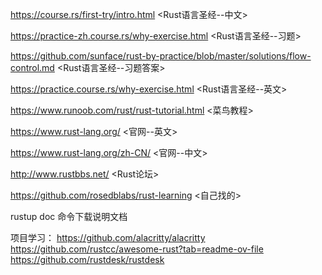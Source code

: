 https://course.rs/first-try/intro.html  <Rust语言圣经--中文>

https://practice-zh.course.rs/why-exercise.html <Rust语言圣经--习题>

https://github.com/sunface/rust-by-practice/blob/master/solutions/flow-control.md    <Rust语言圣经--习题答案>

https://practice.course.rs/why-exercise.html   <Rust语言圣经--英文>

https://www.runoob.com/rust/rust-tutorial.html  <菜鸟教程>

https://www.rust-lang.org/  <官网--英文>

https://www.rust-lang.org/zh-CN/    <官网--中文>

http://www.rustbbs.net/   <Rust论坛>

https://github.com/rosedblabs/rust-learning <自己找的>

rustup doc 命令下载说明文档

项目学习：
https://github.com/alacritty/alacritty
https://github.com/rustcc/awesome-rust?tab=readme-ov-file
https://github.com/rustdesk/rustdesk
